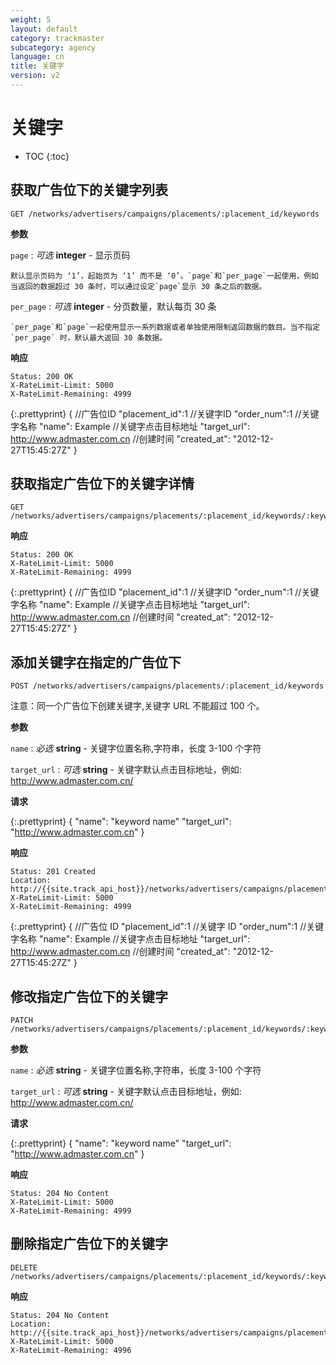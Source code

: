 ```yaml
---
weight: 5
layout: default
category: trackmaster
subcategory: agency
language: cn
title: 关键字
version: v2
---
```


# 关键字

* TOC
{:toc}

## 获取广告位下的关键字列表

    GET /networks/advertisers/campaigns/placements/:placement_id/keywords

**参数**     

`page`
: _可选_ **integer** - 显示页码  
    
	默认显示页码为 ‘1’，起始页为 ‘1’ 而不是 ‘0’。`page`和`per_page`一起使用，例如当返回的数据超过 30 条时，可以通过设定`page`显示 30 条之后的数据。    

`per_page`
: _可选_ **integer** - 分页数量，默认每页 30 条        

	`per_page`和`page`一起使用显示一系列数据或者单独使用限制返回数据的数目。当不指定`per_page` 时，默认最大返回 30 条数据。


**响应**

    Status: 200 OK
    X-RateLimit-Limit: 5000
    X-RateLimit-Remaining: 4999

{:.prettyprint}
        {
            //广告位ID
            "placement_id":1
            //关键字ID
            "order_num":1
            //关键字名称
            "name": Example
            //关键字点击目标地址
            "target_url": http://www.admaster.com.cn
            //创建时间
            "created_at": "2012-12-27T15:45:27Z"
        }
   


## 获取指定广告位下的关键字详情

    GET /networks/advertisers/campaigns/placements/:placement_id/keywords/:keyword_id

**响应**

    Status: 200 OK
    X-RateLimit-Limit: 5000
    X-RateLimit-Remaining: 4999

{:.prettyprint}
        {
            //广告位ID
            "placement_id":1
            //关键字ID
            "order_num":1
            //关键字名称
            "name": Example
            //关键字点击目标地址
            "target_url": http://www.admaster.com.cn
            //创建时间
            "created_at": "2012-12-27T15:45:27Z"
        }


## 添加关键字在指定的广告位下

    POST /networks/advertisers/campaigns/placements/:placement_id/keywords

注意：同一个广告位下创建关键字,关键字 URL 不能超过 100 个。 

**参数**

`name`
: _必选_ **string** - 关键字位置名称,字符串，长度 3-100 个字符

`target_url`
: _可选_ **string** - 关键字默认点击目标地址，例如: http://www.admaster.com.cn/


**请求**

{:.prettyprint}
    	{
        	"name": "keyword name"
        	"target_url": "http://www.admaster.com.cn"
    	}

**响应**

    Status: 201 Created
    Location: http://{{site.track_api_host}}/networks/advertisers/campaigns/placements/keywords/1
    X-RateLimit-Limit: 5000
    X-RateLimit-Remaining: 4999

{:.prettyprint}
	 {
        //广告位 ID
        "placement_id":1
        //关键字 ID
        "order_num":1
        //关键字名称
        "name": Example
        //关键字点击目标地址
        "target_url": http://www.admaster.com.cn
        //创建时间
        "created_at": "2012-12-27T15:45:27Z"
    }


## 修改指定广告位下的关键字

    PATCH /networks/advertisers/campaigns/placements/:placement_id/keywords/:keyword_id

**参数**

`name`
: _必选_ **string** - 关键字位置名称,字符串，长度 3-100 个字符

`target_url`
: _可选_ **string** - 关键字默认点击目标地址，例如: http://www.admaster.com.cn/

**请求**

{:.prettyprint}
    	{
        	"name": "keyword name"
        	"target_url": "http://www.admaster.com.cn"
    	}

**响应**

    Status: 204 No Content
    X-RateLimit-Limit: 5000
    X-RateLimit-Remaining: 4999



## 删除指定广告位下的关键字

    DELETE /networks/advertisers/campaigns/placements/:placement_id/keywords/:keyword_id


**响应**

    Status: 204 No Content
    Location: http://{{site.track_api_host}}/networks/advertisers/campaigns/placements/1/keywords
    X-RateLimit-Limit: 5000
    X-RateLimit-Remaining: 4996




